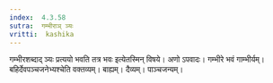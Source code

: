 ```yaml
---
index:  4.3.58
sutra:  गम्भीराञ् ञ्यः
vritti:  kashika 
---
```


गम्भीरशब्दाद् ञ्यः प्रत्ययो भवति तत्र भवः इत्येतस्मिन् विषये। अणो ऽपवादः। गम्भीरे भवं गाम्भीर्यम्। बहिर्देवपञ्चजनेभ्यश्चेति वक्तव्यम्। बाह्यम्। दैव्यम्। पाञ्चजन्यम्।

